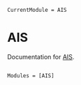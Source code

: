 ```@meta
CurrentModule = AIS
```

# AIS

Documentation for [AIS](https://github.com/aconitum3/AIS.jl).

```@index
```

```@autodocs
Modules = [AIS]
```

